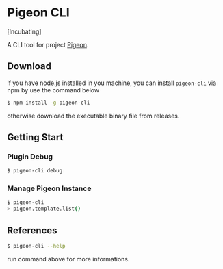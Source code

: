 # Pigeon CLI

[Incubating]

A CLI tool for project [Pigeon](https://github.com/pigeon-cp/pigeon).

## Download

if you have node.js installed in you machine, you can install `pigeon-cli` via npm by use the command below

```bash
$ npm install -g pigeon-cli
```

otherwise download the executable binary file from releases.


## Getting Start

### Plugin Debug

```bash
$ pigeon-cli debug
```

### Manage Pigeon Instance

```bash
$ pigeon-cli
> pigeon.template.list()
```

## References

```bash
$ pigeon-cli --help
```

run command above for more informations.

